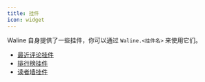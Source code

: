 ```yaml
---
title: 挂件
icon: widget
---
```


Waline 自身提供了一些挂件，你可以通过 `Waline.<挂件名>` 来使用它们。

<!-- more -->

- [最近评论挂件](recent-comment.md)
- [排行榜挂件](user-list.md)
- [读者墙挂件](user-list.md)
